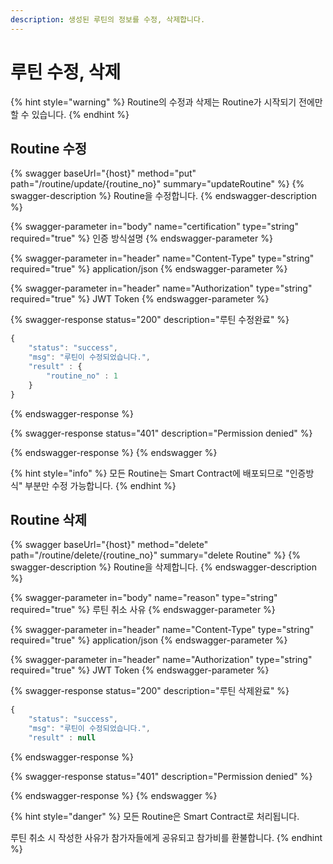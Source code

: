 ```yaml
---
description: 생성된 루틴의 정보를 수정, 삭제합니다.
---
```


# 루틴 수정, 삭제

{% hint style="warning" %}
Routine의 수정과 삭제는 Routine가 시작되기 전에만 할 수 있습니다.
{% endhint %}

## Routine 수정

{% swagger baseUrl="{host}" method="put" path="/routine/update/{routine_no}" summary="updateRoutine" %}
{% swagger-description %}
Routine을 수정합니다.
{% endswagger-description %}

{% swagger-parameter in="body" name="certification" type="string" required="true" %}
인증 방식설명
{% endswagger-parameter %}

{% swagger-parameter in="header" name="Content-Type" type="string" required="true" %}
application/json
{% endswagger-parameter %}

{% swagger-parameter in="header" name="Authorization" type="string" required="true" %}
JWT Token
{% endswagger-parameter %}

{% swagger-response status="200" description="루틴 수정완료" %}
```javascript
{
    "status": "success",
    "msg": "루틴이 수정되었습니다.",
    "result" : {
        "routine_no" : 1
    }
}
```
{% endswagger-response %}

{% swagger-response status="401" description="Permission denied" %}

{% endswagger-response %}
{% endswagger %}

{% hint style="info" %}
모든 Routine는 Smart Contract에 배포되므로 "인증방식" 부분만 수정 가능합니다.
{% endhint %}

## Routine 삭제

{% swagger baseUrl="{host}" method="delete" path="/routine/delete/{routine_no}" summary="delete Routine" %}
{% swagger-description %}
Routine을 삭제합니다.
{% endswagger-description %}

{% swagger-parameter in="body" name="reason" type="string" required="true" %}
루틴 취소 사유
{% endswagger-parameter %}

{% swagger-parameter in="header" name="Content-Type" type="string" required="true" %}
application/json
{% endswagger-parameter %}

{% swagger-parameter in="header" name="Authorization" type="string" required="true" %}
JWT Token
{% endswagger-parameter %}

{% swagger-response status="200" description="루틴 삭제완료" %}
```javascript
{
    "status": "success",
    "msg": "루틴이 수정되었습니다.",
    "result" : null
```
{% endswagger-response %}

{% swagger-response status="401" description="Permission denied" %}

{% endswagger-response %}
{% endswagger %}

{% hint style="danger" %}
모든 Routine은 Smart Contract로 처리됩니다.&#x20;

루틴 취소 시 작성한 사유가 참가자들에게 공유되고 참가비를 환불합니다.
{% endhint %}
